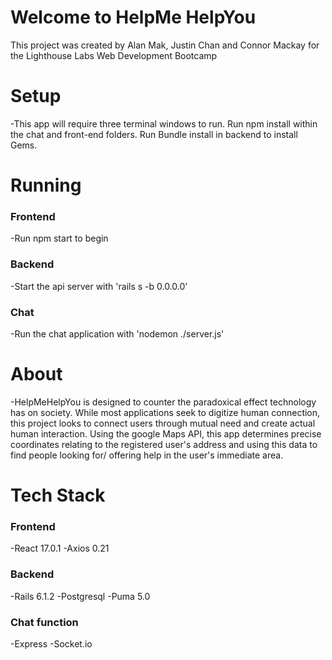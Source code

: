 # Welcome to HelpMe HelpYou

This project was created by Alan Mak, Justin Chan and Connor Mackay for the Lighthouse Labs Web Development Bootcamp

# Setup 

-This app will require three terminal windows to run. Run npm install within the chat and front-end folders. Run Bundle install in backend to install Gems. 

# Running
### Frontend
  -Run npm start to begin

### Backend
  -Start the api server with 'rails s -b 0.0.0.0'

### Chat
  -Run the chat application with 'nodemon ./server.js'

# About
-HelpMeHelpYou is designed to counter the paradoxical effect technology has on society. While most applications seek to digitize human connection, this project looks to connect users through mutual need and create actual human interaction. Using the google Maps API, this app determines precise coordinates relating to the registered user's address and using this data to find people looking for/ offering help in the user's immediate area. 

# Tech Stack

### Frontend
-React 17.0.1
-Axios 0.21

### Backend
-Rails 6.1.2
-Postgresql
-Puma 5.0

### Chat function
-Express
-Socket.io




